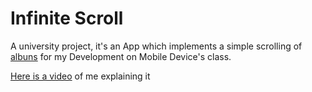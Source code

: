 # Infinite Scroll

A university project, it's an App which implements a simple scrolling of [albuns](https://jsonplaceholder.typicode.com/albums) for my Development on Mobile Device's class.

[Here is a video](https://youtu.be/quOi0KNAGQA) of me explaining it